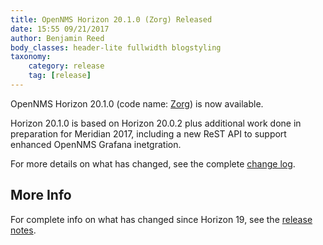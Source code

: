 ```yaml
---
title: OpenNMS Horizon 20.1.0 (Zorg) Released
date: 15:55 09/21/2017
author: Benjamin Reed
body_classes: header-lite fullwidth blogstyling
taxonomy:
    category: release
    tag: [release]
---
```


OpenNMS Horizon 20.1.0 (code name: [Zorg](http://fifth-element.wikia.com/wiki/Jean-Baptiste_Zorg)) is now available.

Horizon 20.1.0 is based on Horizon 20.0.2 plus additional work done in preparation for Meridian 2017, including a new ReST API to support enhanced OpenNMS Grafana inetgration.

For more details on what has changed, see the complete [change log](http://docs.opennms.org/opennms/releases/latest/releasenotes/releasenotes.html#_release_20_1_0).

More Info
---------

For complete info on what has changed since Horizon 19, see the [release notes](https://docs.opennms.org/opennms/releases/20.1.0/releasenotes/releasenotes.html).
